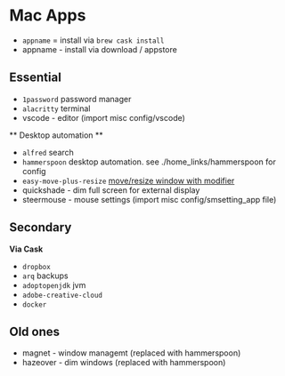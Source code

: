 # Mac Apps

- `appname` = install via `brew cask install`
- appname - install via download / appstore

## Essential

- `1password` password manager
- `alacritty` terminal
- vscode - editor (import misc config/vscode)

** Desktop automation **

- `alfred` search
- `hammerspoon` desktop automation. see ./home_links/hammerspoon for config
- `easy-move-plus-resize` [move/resize window with modifier](https://github.com/dmarcotte/easy-move-resize)
- quickshade - dim full screen for external display
- steermouse - mouse settings (import misc config/smsetting_app file)

## Secondary

**Via Cask**

- `dropbox`
- `arq` backups
- `adoptopenjdk` jvm
- `adobe-creative-cloud`
- `docker`


## Old ones

- magnet - window managemt (replaced with hammerspoon)
- hazeover - dim windows (replaced with hammerspoon)